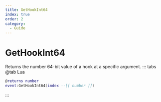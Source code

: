 ```yaml
---
title: GetHookInt64
index: true
order: 2
category:
  - Guide
---
```


# GetHookInt64
Returns the number 64-bit value of a hook at a specific argument.
::: tabs
@tab Lua
```lua
@returns number
event:GetHookInt64(index --[[ number ]])
```

:::